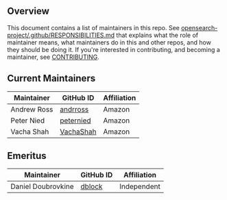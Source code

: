 ## Overview

This document contains a list of maintainers in this repo. See [opensearch-project/.github/RESPONSIBILITIES.md](https://github.com/opensearch-project/.github/blob/main/RESPONSIBILITIES.md#maintainer-responsibilities) that explains what the role of maintainer means, what maintainers do in this and other repos, and how they should be doing it. If you're interested in contributing, and becoming a maintainer, see [CONTRIBUTING](CONTRIBUTING.md).

## Current Maintainers

| Maintainer  | GitHub ID                                 | Affiliation |
| ----------- | ----------------------------------------- | ----------- |
| Andrew Ross | [andrross](https://github.com/andrross)   | Amazon      |
| Peter Nied  | [peternied](https://github.com/peternied) | Amazon      |
| Vacha Shah  | [VachaShah](https://github.com/VachaShah) | Amazon      |

## Emeritus

| Maintainer         | GitHub ID                           | Affiliation |
| ------------------ | ----------------------------------- | ----------- |
| Daniel Doubrovkine | [dblock](https://github.com/dblock) | Independent |
